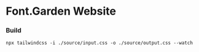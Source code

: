 # Font.Garden Website

### Build
```
npx tailwindcss -i ./source/input.css -o ./source/output.css --watch
```


